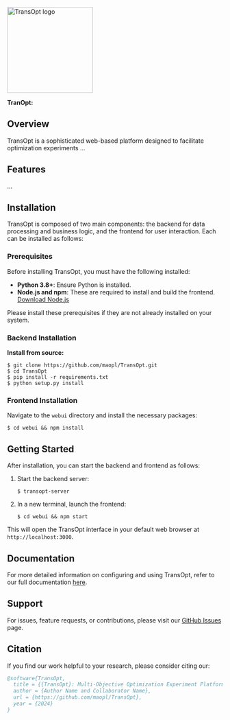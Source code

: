 <img src="" alt="TransOpt logo" width="200" height="200" />

**TranOpt:**

## Overview

TransOpt is a sophisticated web-based platform designed to facilitate optimization experiments ...

## Features

...

## Installation

TransOpt is composed of two main components: the backend for data processing and business logic, and the frontend for user interaction. Each can be installed as follows:

### Prerequisites

Before installing TransOpt, you must have the following installed:

- **Python 3.8+**: Ensure Python is installed.
- **Node.js and npm**: These are required to install and build the frontend. [Download Node.js](https://nodejs.org/en/download/)

Please install these prerequisites if they are not already installed on your system.

### Backend Installation

**Install from source:**
   ```shell
   $ git clone https://github.com/maopl/TransOpt.git
   $ cd TransOpt
   $ pip install -r requirements.txt
   $ python setup.py install
   ```

### Frontend Installation

Navigate to the `webui` directory and install the necessary packages:

```shell
$ cd webui && npm install
```

## Getting Started

After installation, you can start the backend and frontend as follows:

1. Start the backend server:
   ```shell
   $ transopt-server
   ```

2. In a new terminal, launch the frontend:
   ```shell
   $ cd webui && npm start
   ```
This will open the TransOpt interface in your default web browser at `http://localhost:3000`.

## Documentation

For more detailed information on configuring and using TransOpt, refer to our full documentation [here](link-to-documentation).

## Support

For issues, feature requests, or contributions, please visit our [GitHub Issues](link-to-issues) page.


## Citation

If you find our work helpful to your research, please consider citing our:

```bibtex
@software{TransOpt,
  title = {{TransOpt}: Multi-Objective Optimization Experiment Platform},
  author = {Author Name and Collaborator Name},
  url = {https://github.com/maopl/TransOpt},
  year = {2024}
}
```

